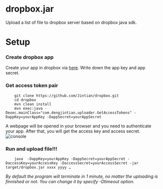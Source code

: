 dropbox.jar
=======
Upload a list of file to dropbox server based on dropbox java sdk. 



Setup
====

### Create dropbox app

Create your app in dropbox via [here](https://www.dropbox.com/developers/apps).  Write down the app key and app secret.


### Get access token pair
        git clone https://github.com/Jintian/dropbox.git
  		cd dropbox
  		mvn clean install
  		mvn exec:java -Dexec.mainClass="com.dengjintian.uploader.GetAccessTokens" -DappKey=yourAppKey -DappSecret=yourAppSecret

A webpage will be opened in your browser and you need to authenticate your app.
After that, you will get the access key and access secret.
![console](http://blog.dengjintian.com/wp-content/uploads/2013/01/Snip20130112_3.png "hi")


### Run and upload file!!!

		java  -DappKey=yourAppKey -DappSecret=yourAppSecret -DaccessKey=yourAccessKey -DaccessSecret=yourAccessSecret -jar target/dropbox.jar xxxx yyyy …
		
*By default the program will terminate in 1 minute, no matter the uploading is finnished or not. You can change it by specify -Dtimeout option.*




